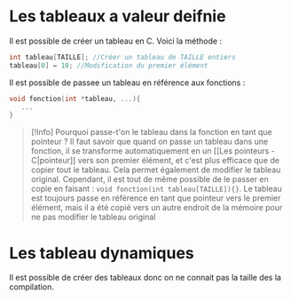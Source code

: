 # Les tableaux a valeur deifnie
Il est possible de créer un tableau en C. Voici la méthode :
```C
int tableau[TAILLE]; //Créer un tableau de TAILLE entiers
tableau[0] = 10; //Modification du premier élément
```

Il est possible de passee un tableau en référence aux fonctions :
```C
void fonction(int *tableau, ...){
   ...
}
```

>[!Info] Pourquoi passe-t'on le tableau dans la fonction en tant que pointeur ?
>Il faut savoir que quand on passe un tableau dans une fonction, il se transforme automatiquement en un [[Les pointeurs - C|pointeur]] vers son premier élément, et c'est plus efficace que de copier tout le tableau. Cela permet également de modifier le tableau original. Cependant, il est tout de même possible de le passer en copie en faisant : `void fonction(int tableau[TAILLE]){}`. Le tableau est toujours passe en référence en tant que pointeur vers le premier élément, mais il a été copié vers un autre endroit de la mémoire pour ne pas modifier le tableau original

# Les tableau dynamiques
Il est possible de créer des tableaux donc on ne connait pas la taille des la compilation.
